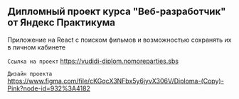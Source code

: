 ## Дипломный проект курса "Веб-разработчик" от Яндекс Практикума
Приложение на React с поиском фильмов и возможностью сохранять их в личном кабинете

`Ссылка на проект` https://vudidi-diplom.nomoreparties.sbs

`Дизайн проекта` https://www.figma.com/file/cKGqcX3NFbx5y6jyvX306V/Diploma-(Copy)-Pink?node-id=932%3A4182
